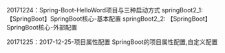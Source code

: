 20171224：Spring-Boot-HelloWord项目与三种启动方式
springBoot2_1:	【SpringBoot】SpringBoot核心-基本配置
springBoot2_2: 【SpringBoot】SpringBoot核心-外部配置

20171225：2017-12-25-项目属性配置
SpringBoot的项目属性配置,自定义配置

